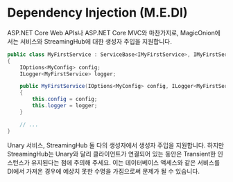 # Dependency Injection (M.E.DI)
ASP.NET Core Web APIs나 ASP.NET Core MVC와 마찬가지로, MagicOnion에서는 서비스와 StreamingHub에 대한 생성자 주입을 지원합니다.

```csharp
public class MyFirstService : ServiceBase<IMyFirstService>, IMyFirstService
{
    IOptions<MyConfig> config;
    ILogger<MyFirstService> logger;

    public MyFirstService(IOptions<MyConfig> config, ILogger<MyFirstService> logger)
    {
        this.config = config;
        this.logger = logger;
    }

    // ...
}
```

Unary 서비스, StreamingHub 둘 다의 생성자에서 생성자 주입을 지원합니다. 하지만 StreamingHub는 Unary와 달리 클라이언트가 연결되어 있는 동안은 Transient한 인스턴스가 유지된다는 점에 주의해 주세요. 이는 데이터베이스 액세스와 같은 서비스를 DI에서 가져온 경우에 예상치 못한 수명을 가짐으로써 문제가 될 수 있습니다.
